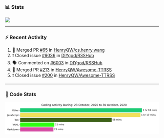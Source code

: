 ### :bar_chart: Stats

<a href="#">
  <img align="center" src="https://github-readme-stats.vercel.app/api?username=henryqw&count_private=true&show_icons=true" />
</a>
<!-- <a href="#">
  <img align="center" src="https://github-readme-stats-git-master.henryqw.vercel.app/api/top-langs/?username=HenryQW&layout=compact" />
</a> -->

---

### :zap: Recent Activity

<!--START_SECTION:activity-->

1. 🎉 Merged PR [#65](https://github.com/HenryQW/cs.henry.wang/pull/65) in [HenryQW/cs.henry.wang](https://github.com/HenryQW/cs.henry.wang)
2. ❗️ Closed issue [#6036](https://github.com/DIYgod/RSSHub/issues/6036) in [DIYgod/RSSHub](https://github.com/DIYgod/RSSHub)
3. 🗣 Commented on [#6003](https://github.com/DIYgod/RSSHub/issues/6003) in [DIYgod/RSSHub](https://github.com/DIYgod/RSSHub)
4. 🎉 Merged PR [#213](https://github.com/HenryQW/Awesome-TTRSS/pull/213) in [HenryQW/Awesome-TTRSS](https://github.com/HenryQW/Awesome-TTRSS)
5. ❗️ Closed issue [#200](https://github.com/HenryQW/Awesome-TTRSS/issues/200) in [HenryQW/Awesome-TTRSS](https://github.com/HenryQW/Awesome-TTRSS)
<!--END_SECTION:activity-->

---

### :calendar: Code Stats

![WakaTime](https://github.com/HenryQW/HenryQW/blob/master/images/stat.svg)

